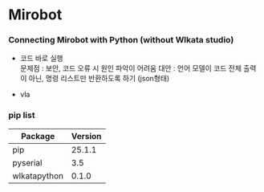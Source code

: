 # Mirobot
### Connecting Mirobot with Python (without Wlkata studio)

- 코드 바로 실행   
문제점 : 보안, 코드 오류 시 원인 파악이 어려움
대안 : 언어 모델이 코드 전체 출력이 아닌, 명령 리스트만 반환하도록 하기 (json형태)

+ vla

### pip list
|Package|Version|
|-----------|-----|
|pip|25.1.1|
|pyserial|3.5|
|wlkatapython|0.1.0|